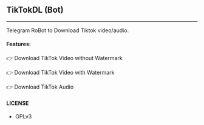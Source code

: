 ## TikTokDL (Bot)
---

Telegram RoBot to Download Tiktok video/audio.

#### Features:

👉 Download TikTok Video without Watermark

👉 Download TikTok Video with Watermark

👉 Download TikTok Audio

#### LICENSE
- GPLv3

